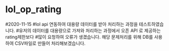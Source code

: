 # lol_op_rating
#2020-11-15
#lol api 연동하여 대용량 데이터를 받아 처리하는 과정을 테스트하였습니다.
#유저의 데이터를 대용량으로 가져와 처리하는 과정에서 오픈 API 로 제공하는 rating제한보다
#많이 요청하여 오류가 생겼습니다. 해당 문제처리를 위해 DB를 사용하여 CSV파일로 만들어 처리해보겠습니다.
